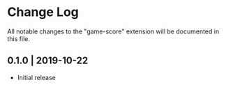# Change Log

All notable changes to the "game-score" extension will be documented in this file.

## 0.1.0 | 2019-10-22

- Initial release